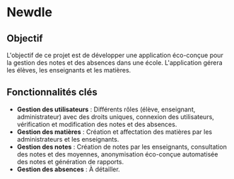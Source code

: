 # Newdle

## Objectif

L'objectif de ce projet est de développer une application éco-conçue pour la gestion des notes et des absences dans une école. L'application gérera les élèves, les enseignants et les matières.

## Fonctionnalités clés

- **Gestion des utilisateurs** : Différents rôles (élève, enseignant, administrateur) avec des droits uniques, connexion des utilisateurs, vérification et modification des notes et des absences.
- **Gestion des matières** : Création et affectation des matières par les administrateurs et les enseignants.
- **Gestion des notes** : Création de notes par les enseignants, consultation des notes et des moyennes, anonymisation éco-conçue automatisée des notes et génération de rapports.
- **Gestion des absences** : À détailler.